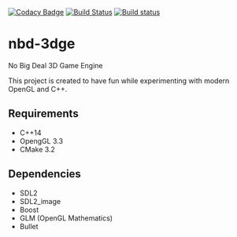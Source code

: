 [![Codacy Badge](https://api.codacy.com/project/badge/Grade/427898c3a41a47a0b5d5d87539227837)](https://www.codacy.com/app/kacprzak/nbd-3dge?utm_source=github.com&utm_medium=referral&utm_content=kacprzak/nbd-3dge&utm_campaign=badger)
[![Build Status](https://travis-ci.org/kacprzak/nbd-3dge.svg?branch=master)](https://travis-ci.org/kacprzak/nbd-3dge)
[![Build status](https://ci.appveyor.com/api/projects/status/hxr95cc8py7m2blp?svg=true)](https://ci.appveyor.com/project/kacprzak/nbd-3dge)

nbd-3dge
========

No Big Deal 3D Game Engine 

This project is created to have fun while experimenting with modern OpenGL
and C++.

Requirements
------------

* C++14
* OpengGL 3.3
* CMake 3.2

Dependencies
------------

* SDL2
* SDL2_image
* Boost
* GLM (OpenGL Mathematics)
* Bullet
